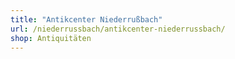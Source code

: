 ```yaml
---
title: "Antikcenter Niederrußbach"
url: /niederrussbach/antikcenter-niederrussbach/
shop: Antiquitäten
---
```

